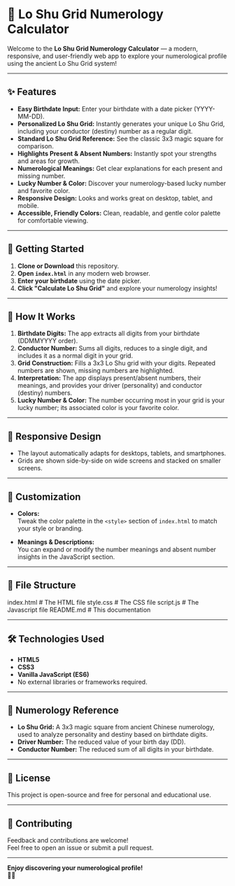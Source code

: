 # 🌟 Lo Shu Grid Numerology Calculator

Welcome to the **Lo Shu Grid Numerology Calculator** — a modern, responsive, and user-friendly web app to explore your numerological profile using the ancient Lo Shu Grid system!

---

## ✨ Features

- **Easy Birthdate Input:** Enter your birthdate with a date picker (YYYY-MM-DD).
- **Personalized Lo Shu Grid:** Instantly generates your unique Lo Shu Grid, including your conductor (destiny) number as a regular digit.
- **Standard Lo Shu Grid Reference:** See the classic 3x3 magic square for comparison.
- **Highlights Present & Absent Numbers:** Instantly spot your strengths and areas for growth.
- **Numerological Meanings:** Get clear explanations for each present and missing number.
- **Lucky Number & Color:** Discover your numerology-based lucky number and favorite color.
- **Responsive Design:** Looks and works great on desktop, tablet, and mobile.
- **Accessible, Friendly Colors:** Clean, readable, and gentle color palette for comfortable viewing.

---

## 🚀 Getting Started

1. **Clone or Download** this repository.
2. **Open `index.html`** in any modern web browser.
3. **Enter your birthdate** using the date picker.
4. **Click "Calculate Lo Shu Grid"** and explore your numerology insights!

---

## 🧩 How It Works

1. **Birthdate Digits:** The app extracts all digits from your birthdate (DDMMYYYY order).
2. **Conductor Number:** Sums all digits, reduces to a single digit, and includes it as a normal digit in your grid.
3. **Grid Construction:** Fills a 3x3 Lo Shu grid with your digits. Repeated numbers are shown, missing numbers are highlighted.
4. **Interpretation:** The app displays present/absent numbers, their meanings, and provides your driver (personality) and conductor (destiny) numbers.
5. **Lucky Number & Color:** The number occurring most in your grid is your lucky number; its associated color is your favorite color.

---

## 📱 Responsive Design

- The layout automatically adapts for desktops, tablets, and smartphones.
- Grids are shown side-by-side on wide screens and stacked on smaller screens.

---

## 🔧 Customization

- **Colors:**  
  Tweak the color palette in the `<style>` section of `index.html` to match your style or branding.

- **Meanings & Descriptions:**  
  You can expand or modify the number meanings and absent number insights in the JavaScript section.

---

## 📂 File Structure

index.html # The HTML file
style.css # The CSS file
script.js # The Javascript file
README.md # This documentation

---

## 🛠️ Technologies Used

- **HTML5**
- **CSS3**
- **Vanilla JavaScript (ES6)**
- No external libraries or frameworks required.

---

## 📖 Numerology Reference

- **Lo Shu Grid:** A 3x3 magic square from ancient Chinese numerology, used to analyze personality and destiny based on birthdate digits.
- **Driver Number:** The reduced value of your birth day (DD).
- **Conductor Number:** The reduced sum of all digits in your birthdate.

---

## 📜 License

This project is open-source and free for personal and educational use.

---

## 🙌 Contributing

Feedback and contributions are welcome!  
Feel free to open an issue or submit a pull request.

---

**Enjoy discovering your numerological profile!**  
🌈✨
